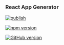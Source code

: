 ### React App Generator
[![publish](https://github.com/ynden/generator-react-app/workflows/Publish%20npm%20package/badge.svg?branch=master)](https://github.com/ynden/generator-react-app/workflows/Publish%20npm%20package/badge.svg?branch=master)

[![npm version](https://badge.fury.io/js/generator-build-for-me.svg)](https://badge.fury.io/js/generator-build-for-me)

[![GitHub version](https://badge.fury.io/gh/ynden%2FReact-Test.svg)](https://badge.fury.io/gh/ynden%2FReact-Test)